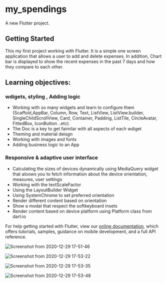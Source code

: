 # my_spendings

A new Flutter project.

## Getting Started

This my first project working with Flutter. It is a simple one screen application that allows a user to add and delete expenses. In addition, Chart bar is displayed to show the recent expenses in the past 7 days and how they compare to each other. 

## Learning objectives: 
### wdigets, styling , Adding logic 
- Working with so many widgets and learn to configure them (Scaffold,AppBar, Column, Row, Text, ListView, ListView.builder, SingleChildScrollView, Card, Container, Padding, ListTile, CircleAvatar, FittedBox, IconButton ..etc). 
- The Doc is a key to get faimilar with all aspects of each wdiget 
- Theming and material deisgn 
- Working with images and fonts 
- Adding business logic to an App

### Responsive & adaptive user interface 
- Calculating the sizes of devices dynamically using MediaQuery widget that aloows you to fetch information about the device orientation, measures, user settings
- Working with the textScaleFactor 
- Using the LayoutBuilder Widget 
- Using SystemChrome to set preferred orientation 
- Render different content based on orientation 
- Show a modal that respect the softkeyboard insets
- Render content based on device platform using Platform class from dart:io


For help getting started with Flutter, view our
[online documentation](https://flutter.dev/docs), which offers tutorials,
samples, guidance on mobile development, and a full API reference.


![Screenshot from 2020-12-29 17-51-46](https://user-images.githubusercontent.com/32111609/103331919-05260800-4a36-11eb-987c-907f663162d6.png)

![Screenshot from 2020-12-29 17-53-22](https://user-images.githubusercontent.com/32111609/103332025-81b8e680-4a36-11eb-947c-4d0371164e17.png)

![Screenshot from 2020-12-29 17-53-35](https://user-images.githubusercontent.com/32111609/103332033-867d9a80-4a36-11eb-84c6-42dc2a74927e.png)

![Screenshot from 2020-12-29 17-53-48](https://user-images.githubusercontent.com/32111609/103332039-88475e00-4a36-11eb-883e-580da52ce019.png)
